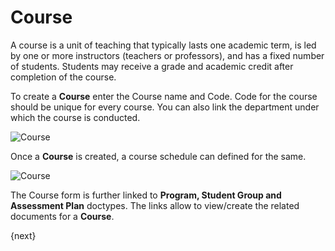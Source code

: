 <!-- add-breadcrumbs -->
# Course

 A course is a unit of teaching that typically lasts one academic term, is led by one or more instructors (teachers or professors), and has a fixed number of students. Students may receive a grade and academic credit after completion of the course.

To create a **Course** enter the Course name and Code. Code for the course should be unique for every course. You can also link the department under which the course is conducted.

<img class="screenshot" alt="Course" src="/docs/assets/img/schools/setup/course.png">

Once a **Course** is created, a course schedule can defined for the same.

<img class="screenshot" alt="Course" src="/docs/assets/img/schools/setup/Course.gif">

The Course form is further linked to **Program, Student Group and Assessment Plan** doctypes. The links allow to view/create the related documents for a **Course**.

{next}